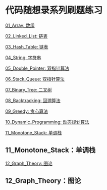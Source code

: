 # 代码随想录系列刷题练习
<!-- 数组 -->
[01_Array: 数组](01_Array/README.md)
<!-- 链表 -->
[02_Linked_List: 链表](02_Linked_List/README.md)
<!-- 哈希表 -->
[03_Hash_Table: 链表](03_Hash_Table/README.md)
<!-- 字符串 -->
[04_String: 字符串](04_String/README.md)
<!-- 双指针算法 -->
[05_Double_Pointer: 双指针算法](05_Double_Pointer/README.md)
<!-- 栈和队列 -->
[06_Stack_Queue: 双指针算法](06_Stack_Queue/README.md)
<!-- 二叉树 -->
[07_Binary_Tree: 二叉树](07_Binary_Tree/README.md)
<!-- 回溯算法 -->
[08_Backtracking: 回溯算法](08_Backtracking/README.md)
<!-- 贪心算法 -->
[09_Greedy: 贪心算法](09_Greedy/README.md)
<!-- 动态规划算法 -->
[10_Dynamic_Programming: 动态规划算法](10_Dynamic_Programming/README.md)


<!-- 单调栈 -->
[11_Monotone_Stack: 单调栈](11_Monotone_Stack/README.md)
## 11_Monotone_Stack：单调栈

<!-- 单调栈 -->
[12_Graph_Theory: 图论](12_Graph_Theory/README.md)
## 12_Graph_Theory：图论
